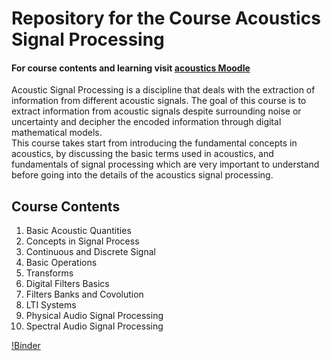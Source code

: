 # Repository for the Course Acoustics Signal Processing
#### For course contents and learning visit [acoustics Moodle](https://moodle.virtual-acoustics.org/course/view.php?id=4)  
Acoustic Signal Processing is a discipline that deals with the extraction of information from different acoustic signals. The goal of this course is to extract information from acoustic signals despite surrounding noise or uncertainty and decipher the encoded information through digital mathematical models.  
This course takes start from introducing the fundamental concepts in acoustics, by discussing the basic terms used in acoustics, and fundamentals of signal processing which are very important to understand before going into the details of the acoustics signal processing.

## Course Contents
1. Basic Acoustic Quantities  
2. Concepts in Signal Process  
3. Continuous and Discrete Signal  
4. Basic Operations  
5. Transforms  
6. Digital Filters Basics
7. Filters Banks and Covolution  
8. LTI Systems
9. Physical Audio Signal Processing  
10. Spectral Audio Signal Processing  


[!Binder](https://mybinder.org/v2/gh/acousticshub/Acoustics_Signal_Processing/main)
